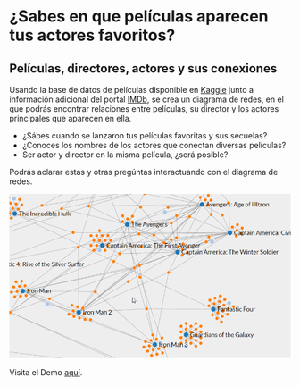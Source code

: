 # ¿Sabes en que películas aparecen tus actores favoritos?
## Películas, directores, actores y sus conexiones

Usando la base de datos de películas disponible en [Kaggle](https://www.kaggle.com/tmdb/tmdb-movie-metadata) junto a información adicional del portal [IMDb](http://www.imdb.com/), se crea un diagrama de redes, en el que podrás encontrar relaciones entre películas, su director y los actores principales que aparecen en ella. 

- ¿Sábes cuando se lanzaron tus películas favoritas y sus secuelas?
- ¿Conoces los nombres de los actores que conectan diversas películas?
- Ser actor y director en la misma película, ¿será posible?

Podrás aclarar estas y otras pregúntas interactuando con el diagrama de redes.

[!["gif de la aplicación real"](resources/img/Peliculas2.gif)](https://jairoruizsaenz.github.io/Relaciones-Peliculas/)

Visita el Demo [aquí](https://jairoruizsaenz.github.io/Relaciones-Peliculas/).
